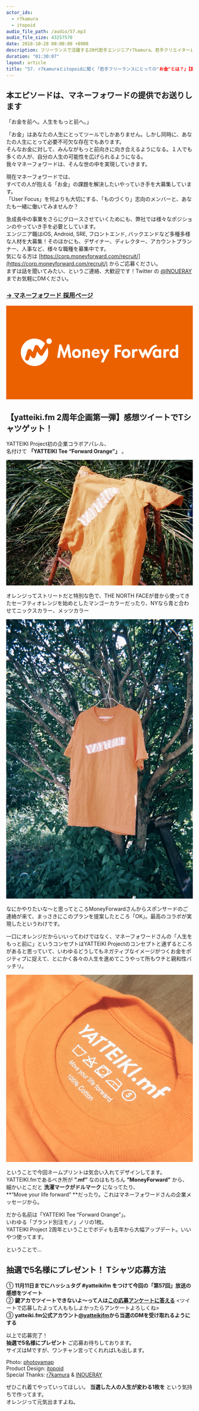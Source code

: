 ```yaml
---
actor_ids:
  - r7kamura
  - itopoid
audio_file_path: /audio/57.mp3
audio_file_size: 43257570
date: 2018-10-28 00:00:00 +0900
description: フリーランスで活躍する20代若手エンジニアr7kamura、若手クリエイターitopoid。ちょうど年齢的にキャリアの分かれ目が近づく2人。「自分にとってお金とはどういう存在？」「仕事上で大切にすべきUserFocusとは？」「そもそも、ものづくりで大事にしなくちゃいけないことは？」について話しました。普段ならちょっと話しづらい話題、全部盛りでお送りします。ちなみにさり気なくyatteiki.fmは2周年を迎えました。今回を皮切りに、年末まで企画をドカドカやっていきます。おたのしみに。
duration: "01:30:07"
layout: article
title: "57. r7kamuraとitopoidに聞く「若手フリーランスにとっての"お金"とは？」【提供:マネーフォワード】"
---
```



## 本エピソードは、マネーフォワードの提供でお送りします

「お金を前へ。人生をもっと前へ。」  
  
「お金」はあなたの人生にとってツールでしかありません。しかし同時に、あなたの人生にとって必要不可欠な存在でもあります。  
そんなお金に対して、みんながもっと前向きに向き合えるようになる。１人でも多くの人が、自分の人生の可能性を広げられるようになる。  
我々マネーフォワードは、そんな世の中を実現していきます。  
  
現在マネーフォワードでは、  
すべての人が抱える「お金」の課題を解決したいやっていき手を大募集しています。  
「User Focus」を何よりも大切にする、「ものづくり」志向のメンバーと、あなたも一緒に働いてみませんか？  
  
急成長中の事業をさらにグロースさせていくためにも、弊社では様々なポジションのやっていき手を必要としています。  
エンジニア職はiOS, Android, SRE, フロントエンド, バックエンドなど多種多様な人材を大募集！そのほかにも、デザイナー、ディレクター、アカウントプランナー、人事など、様々な職種を募集中です。  
気になる方は [https://corp.moneyforward.com/recruit/](https://corp.moneyforward.com/recruit/) からご応募ください。  
まずは話を聞いてみたい、というご連絡、大歓迎です！Twitter の [@INOUERAY](https://twitter.com/INOUERAY) までお気軽にDMください。  
### [→ マネーフォワード 採用ページ](https://corp.moneyforward.com/recruit/)

![MoneyForward](/images/slideshows/57/Logo_MoneyForward_600300.png )


## 【yatteiki.fm 2周年企画第一弾】感想ツイートでTシャツゲット！

YATTEIKI Project初の企業コラボアパレル、  
名付けて **「YATTEIKI Tee “Forward Orange”」** 。  
  
![MoneyForward](/images/slideshows/57/tee1.png )
  
オレンジってストリートだと特別な色で、THE NORTH FACEが昔から使ってきたセーフティオレンジを始めとしたマンゴーカラーだったり、NYなら青と合わせてニックスカラー、メッツカラー  
  
![MoneyForward](/images/slideshows/57/tee2.png )

なにかやりたいな〜と思ってところMoneyForwardさんからスポンサードのご連絡が来て、まっさきにこのプランを提案したところ「OK」。最高のコラボが実現したというわけです。  
  
一口にオレンジだからいいってわけではなく、マネーフォワードさんの「人生をもっと前に」というコンセプトはYATTEIKI Projectのコンセプトと通ずるところがあると思っていて、いわゆるどうしてもネガティブなイメージがつくお金をポジティブに捉えて、とにかく各々の人生を進めてこうやって所もウチと親和性バッチリ。  
  
![MoneyForward](/images/slideshows/57/tee3.png )

ということで今回ネームプリントは気合い入れてデザインしてます。  
YATTEIKI.fmであるべき所が **”.mf”** なのはもちろん **”MoneyForward”** から、  
細かいとこだと **洗濯マークがドルマーク** になってたり、  
**“Move your life forward” **だったり。これはマネーフォワードさんの企業メッセージから。  
  
だから名前は「YATTEIKI Tee “Forward Orange”」。  
いわゆる「ブランド別注モノ」ノリの1枚。  
YATTEIKI Project 2周年ということでボディも去年から大幅アップデート。いいやつ使ってます。  
  
ということで…  

## 抽選で5名様にプレゼント！ Tシャツ応募方法
①	 **11月11日までにハッシュタグ #yatteikifm をつけて今回の「第57回」放送の感想をツイート**  
②	**鍵アカでツイートできないよ〜って人は[この応募アンケートに答える](https://goo.gl/forms/nrDiEGffd9FQPjfp2)** <ツイートで応募したよって人ももしよかったらアンケートよろしくね>  
③	 **yatteiki.fm公式アカウント[@yatteikifm](https://twitter.com/yatteikifm)から当選のDMを受け取れるようにする**  
  
以上で応募完了！  
 **抽選で5名様にプレゼント** ご応募お待ちしております。  
サイズはMですが、ワンチャン言ってくれればLも出します。  

Photo: [photoyamap](https://www.instagram.com/photoyamap/)  
Product Design: [itopoid](https://twitter.com/itopoid)  
Special Thanks: [r7kamura](https://twitter.com/r7akamura) & [INOUERAY](https://twitter.com/INOUERAY)  
  
ぜひこれ着てやっていってほしい。 **当選した人の人生が変わる1枚を** という気持ちで作ってます。  
オレンジって元気出ますよね。  



